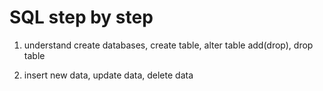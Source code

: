 # SQL step by step 

1. understand create databases, create table, alter table add(drop), drop table

2. insert new data, update data, delete data
